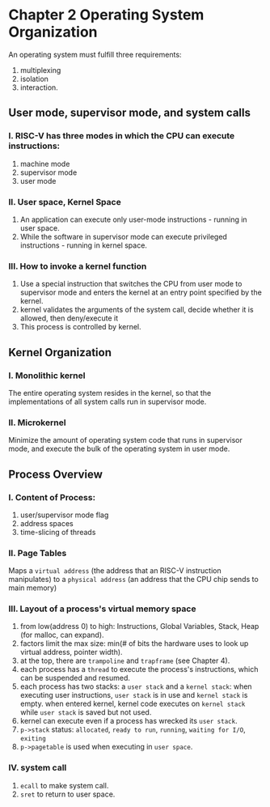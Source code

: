 # Chapter 2 Operating System Organization
An operating system must fulfill three requirements: 
1. multiplexing
2. isolation
3. interaction.
## User mode, supervisor mode, and system calls
### I. RISC-V has three modes in which the CPU can execute instructions:
1. machine mode
2. supervisor mode
3. user mode
### II. User space, Kernel Space
1. An application can execute only user-mode instructions -  running in user space.
2. While the software in supervisor mode can
execute privileged instructions - running in kernel space.
### III. How to invoke a kernel function
1.  Use a special instruction that switches the CPU from user mode
to supervisor mode and enters the kernel at an entry point specified by the kernel.
2. kernel validates the arguments of the system call, decide whether it is allowed, then deny/execute it
3. This process is controlled by kernel.
## Kernel Organization
### I. Monolithic kernel
The entire operating system resides in the kernel, so that the implementations of all system calls run in supervisor mode.
### II. Microkernel
Minimize the amount of operating system code that runs in 
supervisor mode, and execute the bulk of the operating system in user mode.
## Process Overview
### I. Content of Process:
1. user/supervisor mode flag
2. address spaces
3. time-slicing of threads
### II. Page Tables
Maps a `virtual address` (the address that an RISC-V instruction manipulates)
to a `physical address` (an address that the CPU chip sends to main memory)
### III. Layout of a process's virtual memory space
1. from low(address 0) to high: Instructions, Global Variables, Stack, Heap (for malloc, can expand).
2. factors limit the max size: min(# of bits the hardware uses to look up virtual address, pointer width).
3. at the top, there are `trampoline` and `trapframe` (see Chapter 4).
4. each process has a `thread` to execute the process's instructions, which can be suspended and resumed.
5. each process has two stacks: a `user stack` and a `kernel stack`: when executing user instructions, `user stack` is in use and `kernel stack` is empty. when entered kernel, kernel code executes on `kernel stack` while `user stack` is saved but not used. 
6. kernel can execute even if a process has wrecked its `user stack`. 
7. `p->stack` status: `allocated`, `ready to run`, `running`, `waiting for I/O`, `exiting`
8. `p->pagetable` is used when executing in `user space`. 
### IV. system call
1. `ecall` to make system call.
2. `sret` to return to user space. 
